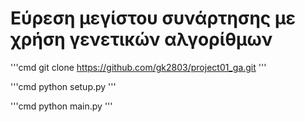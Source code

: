 # Εύρεση μεγίστου συνάρτησης με χρήση γενετικών αλγορίθμων



'''cmd
git clone https://github.com/gk2803/project01_ga.git '''

'''cmd 
python setup.py
'''

'''cmd
python main.py
'''


